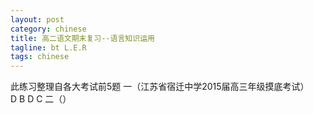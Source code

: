 ```yaml
---
layout: post
category: chinese
title: 高二语文期末复习--语言知识运用
tagline: bt L.E.R
tags: chinese
---
```

此练习整理自各大考试前5题
一（江苏省宿迁中学2015届高三年级摸底考试）  
D B D C
二（）
